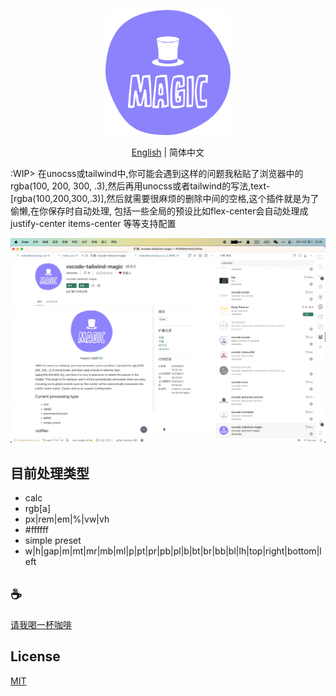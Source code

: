 <p align="center">
<img height="200" src="./assets/kv.png" alt="magic">
</p>
<p align="center"> <a href="./README.md">English</a> | 简体中文</p>

:WIP> 在unocss或tailwind中,你可能会遇到这样的问题我粘贴了浏览器中的rgba(100, 200, 300, .3),然后再用unocss或者tailwind的写法,text-[rgba(100,200,300,.3)],然后就需要很麻烦的删除中间的空格,这个插件就是为了偷懒,在你保存时自动处理, 包括一些全局的预设比如flex-center会自动处理成justify-center items-center 等等支持配置

![demo](assets/demo.gif)

## 目前处理类型
- calc
- rgb[a]
- px|rem|em|%|vw|vh
- #ffffff
- simple preset
- w|h|gap|m|mt|mr|mb|ml|p|pt|pr|pb|pl|b|bt|br|bb|bl|lh|top|right|bottom|left

## :coffee:

[请我喝一杯咖啡](https://github.com/Simon-He95/sponsor)

## License

[MIT](./license)
